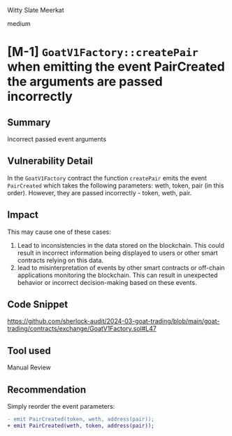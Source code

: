 Witty Slate Meerkat

medium

# [M-1] `GoatV1Factory::createPair` when emitting the event PairCreated the arguments are passed incorrectly

## Summary

Incorrect passed event arguments 

## Vulnerability Detail

In the `GoatV1Factory` contract the function `createPair` emits the event `PairCreated` which takes the following parameters: weth, token, pair (in this order). However, they are passed incorrectly - token, weth, pair.

## Impact

This may cause one of these cases:

1. Lead to inconsistencies in the data stored on the blockchain. This could result in incorrect information being displayed to users or other smart contracts relying on this data.
2. lead to misinterpretation of events by other smart contracts or off-chain applications monitoring the blockchain. This can result in unexpected behavior or incorrect decision-making based on these events.

## Code Snippet

https://github.com/sherlock-audit/2024-03-goat-trading/blob/main/goat-trading/contracts/exchange/GoatV1Factory.sol#L47

## Tool used

Manual Review

## Recommendation

Simply reorder the event parameters:

```diff
- emit PairCreated(token, weth, address(pair));
+ emit PairCreated(weth, token, address(pair));
```
